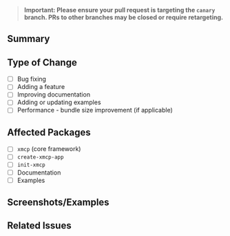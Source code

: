 > **Important: Please ensure your pull request is targeting the `canary` branch. PRs to other branches may be closed or require retargeting.**

## Summary

<!-- Brief description of changes -->

## Type of Change

- [ ] Bug fixing
- [ ] Adding a feature
- [ ] Improving documentation
- [ ] Adding or updating examples
- [ ] Performance - bundle size improvement (if applicable)

## Affected Packages

- [ ] `xmcp` (core framework)
- [ ] `create-xmcp-app`
- [ ] `init-xmcp`
- [ ] Documentation
- [ ] Examples

## Screenshots/Examples

<!-- If applicable, add screenshots or code examples -->

## Related Issues

<!-- Link any related issues: "Fixes #123" or "Closes #456" -->
